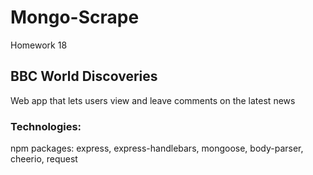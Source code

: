 # Mongo-Scrape

Homework 18

## BBC World Discoveries

Web app that lets users view and leave comments on the latest news


### Technologies:
npm packages: express, express-handlebars, mongoose, body-parser, cheerio, request
